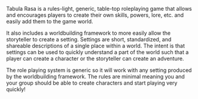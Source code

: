 
Tabula Rasa is a rules-light, generic, table-top roleplaying game that allows and encourages players to create their own skills, powers, lore, etc. and easily add them to the game world.

It also includes a worldbuilding framework to more easily allow the storyteller to create a setting. Settings are short, standardized, and shareable descriptions of a single place within a world. The intent is that settings can be used to quickly understand a part of the world such that a player can create a character or the storyteller can create an adventure.

The role playing system is generic so it will work with any setting produced by the worldbuilding framework. The rules are minimal meaning you and your group should be able to create characters and start playing very quickly!